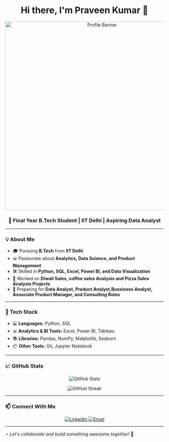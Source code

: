 

<h1 align="center">Hi there, I'm Praveen Kumar 👋</h1>

<p align="center">
  <img src="YOUR_IMAGE_URL" alt="Profile Banner" width="600px">
</p>

<h3 align="center">🚀 Final Year B.Tech Student | IIT Delhi | Aspiring Data Analyst</h3>

---

### 💡 About Me
- 🎓 Pursuing **B.Tech** from **IIT Delhi**  
- 📊 Passionate about **Analytics, Data Science, and Product Management**  
- 🛠 Skilled in **Python, SQL, Excel, Power BI, and Data Visualization**  
- 💼 Worked on **Diwali Sales, coffee sales Analysis and Pizza Sales Analysis Projects**  
- 🎯 Preparing for **Data Analyst, Product Analyst,Bussiness Analyst, Associate Product Manager, and Consulting Roles**  

---

### 🔧 Tech Stack
- 💻 **Languages:** Python, SQL  
- 📊 **Analytics & BI Tools:** Excel, Power BI, Tableau  
- 📚 **Libraries:** Pandas, NumPy, Matplotlib, Seaborn  
- 📦 **Other Tools:** Git, Jupyter Notebook  

---

### 📈 GitHub Stats
<p align="center">
  <img src="https://github-readme-stats.vercel.app/api?username=PraveenKumar&show_icons=true&theme=radical" alt="GitHub Stats">
</p>

<p align="center">
  <img src="https://github-readme-streak-stats.herokuapp.com/?user=PraveenKumar&theme=radical" alt="GitHub Streak">
</p>

---

### 📫 Connect With Me
<p align="center">
  <a href="https://www.linkedin.com/in/YOUR_LINKEDIN/" target="_blank">
    <img src="https://img.shields.io/badge/LinkedIn-Profile-blue?style=for-the-badge&logo=linkedin" alt="LinkedIn">
  </a>
  <a href="mailto:your.email@example.com">
    <img src="https://img.shields.io/badge/Email-Contact-red?style=for-the-badge&logo=gmail" alt="Email">
  </a>
</p>

---

⭐️ *Let's collaborate and build something awesome together!* 🚀  

